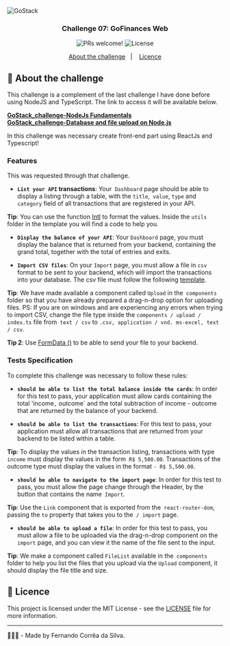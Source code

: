 <img alt="GoStack" src="https://storage.googleapis.com/golden-wind/bootcamp-gostack/header-desafios-new.png" />

<h3 align="center">
  Challenge 07: GoFinances Web
</h3>


<p align="center">
 <img src="https://img.shields.io/static/v1?label=PRs&message=welcome&color=#FE7F2D&labelColor=#FE7F2D" alt="PRs welcome!" />

  <img alt="License" src="https://img.shields.io/static/v1?label=license&message=MIT&color=#FE7F2D&labelColor=#FE7F2D">
</p>


<p align="center">
  <a href="#rocket-about-the-challenge">About the challenge</a>&nbsp;&nbsp;&nbsp;|&nbsp;&nbsp;&nbsp;
  <a href="#memo-licence">Licence</a>
</p>

## :rocket: About the challenge

This challenge is a complement of the last challenge I have done before using NodeJS and TypeScript. The link to access it will be available below.

**[GoStack_challenge-NodeJs Fundamentals](https://github.com/Fernandosilvasc/gostack-nodejs_fundamentals)**<br />
**[GoStack_challenge-Database and file upload on Node.js](https://github.com/Fernandosilvasc/gostack_challenge-typeorm-concepts)**

In this challenge was necessary create front-end part using ReactJs and Typescript!


### Features

This was requested through that challenge.

- **`List your API` transactions**: Your` Dashboard` page should be able to display a listing through a table, with the `title`,` value`, `type` and` category` field of all transactions that are registered in your API.

**Tip**: You can use the function [Intl](https://developer.mozilla.org/pt-BR/docs/Web/JavaScript/Reference/Global_Objects/NumberFormat) to format the values. Inside the `utils` folder in the template you will find a code to help you.

- **`Display the balance of your API`**: Your `Dashboard` page, you must display the balance that is returned from your backend, containing the grand total, together with the total of entries and exits.

- **`Import CSV files`**: On your `Import` page, you must allow a file in `csv` format to be sent to your backend, which will import the transactions into your database. The csv file must follow the following [template](https://github.com/Rocketseat/bootcamp-gostack-desafios/blob/master/desafio-database-upload/assets/file.csv).

**Tip**: We have made available a component called `Upload` in the` components` folder so that you have already prepared a drag-n-drop option for uploading files. PS: If you are on windows and are experiencing any errors when trying to import CSV, change the file type inside the `components / upload / index.ts` file from` text / csv` to `.csv, application / vnd. ms-excel, text / csv`.

**Tip 2**: Use [FormData ()](https://developer.mozilla.org/pt-BR/docs/Web/API/FormData/FormData) to be able to send your file to your backend.

### Tests Specification

To complete this challenge was necessary to follow these rules:

- **`should be able to list the total balance inside the cards`**: In order for this test to pass, your application must allow cards containing the total 'income`,` outcome` and the total subtraction of income - outcome that are returned by the balance of your backend.

- **`should be able to list the transactions`**: For this test to pass, your application must allow all transactions that are returned from your backend to be listed within a table.

**Tip**: To display the values ​​in the transaction listing, transactions with type `income` must display the values ​​in the form` R$ 5,500.00`. Transactions of the outcome type must display the values ​​in the format `- R$ 5,500.00`.

- **`should be able to navigate to the import page`**: In order for this test to pass, you must allow the page change through the Header, by the button that contains the name` Import`.

**Tip**: Use the `Link` component that is exported from the` react-router-dom`, passing the `to` property that takes you to the` / import` page.

- **`should be able to upload a file`**: In order for this test to pass, you must allow a file to be uploaded via the drag-n-drop component on the` import` page, and you can view it the name of the file sent to the input.

**Tip**: We make a component called `FileList` available in the` components` folder to help you list the files that you upload via the `Upload` component, it should display the file title and size.


## :memo: Licence

This project is licensed under the MIT License - see the [LICENSE](LICENSE.md) file for more information.

---

👨🏻‍💻 - Made by Fernando Corrêa da Silva.
